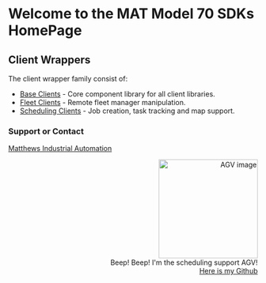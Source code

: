 # Welcome to the MAT Model 70 SDKs HomePage

## Client Wrappers

The client wrapper family consist of:

* [Base Clients](https://guidanceautomation.github.io/BaseClients/) - Core component library for all client libraries.
* [Fleet Clients](https://guidanceautomation.github.io/FleetClients/) - Remote fleet manager manipulation.
* [Scheduling Clients](https://guidanceautomation.github.io/SchedulingClients/) - Job creation, task tracking and map support.

### Support or Contact

[Matthews Industrial Automation](https://www.matw.com/business-segments/industrial-technologies)

<div style="text-align: right">
  <img src="images/incaartBW.png" alt="AGV image" width="200"/>
  <br>
  Beep! Beep! I'm the scheduling support AGV!<br>
  <a href="https://github.com/GuidanceAutomation">Here is my Github</a>
</div>
